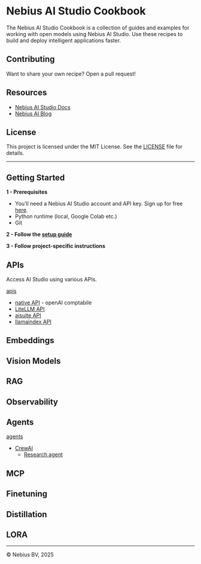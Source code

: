 # Nebius AI Studio Cookbook

The Nebius AI Studio Cookbook is a collection of guides and examples for working with open models using Nebius AI Studio. Use these recipes to build and deploy intelligent applications faster.

## Contributing

Want to share your own recipe? Open a pull request!



## Resources

- [Nebius AI Studio Docs](https://docs.nebius.com/studio)
- [Nebius AI Blog](https://nebius.com/blog)

## License

This project is licensed under the MIT License. See the [LICENSE](LICENSE) file for details.

---

## Getting Started

**1 - Prerequisites**

- You’ll need a Nebius AI Studio account and API key. Sign up for free [here](https://studio.nebius.com/).
- Python runtime (local, Google Colab etc.)
- Git

**2 - Follow the [setup guide](setup-dev-env.md)**

**3 - Follow project-specific instructions**

## APIs

Access AI Studio using various APIs.

[apis](api/)
- [native API](api/api_native.ipynb) - openAI comptabile
- [LiteLLM API](api/api_litellm.ipynb)
- [aisuite API](api/api_aisuite.ipynb)
- [llamaindex API](api/api_llamaindex.ipynb)

## Embeddings

## Vision Models

## RAG

## Observability

## Agents

[agents](agents/)

- [CrewAI](agents/crewai/)
  - [Research agent](agents/crewai/starter-agent)

## MCP

## Finetuning

## Distillation

## LORA

---
© Nebius BV, 2025

